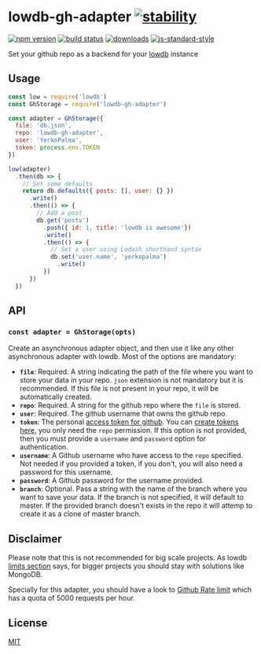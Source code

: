 # lowdb-gh-adapter [![stability][0]][1]
[![npm version][2]][3] [![build status][4]][5]
[![downloads][8]][9] [![js-standard-style][10]][11]

Set your github repo as a backend for your [lowdb][lowdb] instance

## Usage

```js
const low = require('lowdb')
const GhStorage = require('lowdb-gh-adapter')

const adapter = GhStorage({
  file: 'db.json',
  repo: 'lowdb-gh-adapter',
  user: 'YerkoPalma',
  token: process.env.TOKEN
})

low(adapter)
  .then(db => {
    // Set some defaults
    return db.defaults({ posts: [], user: {} })
      .write()
      .then(() => {
        // Add a post
        db.get('posts')
          .push({ id: 1, title: 'lowdb is awesome'})
          .write()
          .then(() => {
            // Set a user using Lodash shorthand syntax
            db.set('user.name', 'yerkopalma')
              .write()
          })
      })
  })
```

## API

### `const adapter = GhStorage(opts)`

Create an asynchronous adapter object, and then use it like any other 
asynchronous adapter with lowdb. Most of the options are mandatory:

- **`file`**: Required. A string indicating the path of the file where you want 
to store your data in your repo. `json` extension is not mandatory but it is 
recommended. If this file is not present in your repo, it will be automatically 
created.
- **`repo`**: Required. A string for the github repo where the `file` is stored.
- **`user`**: Required. The github username that owns the github repo.
- **`token`**: The personal [access token for github][Github token]. You can 
[create tokens here][Create token], you only need the `repo` permission. If this 
option is not provided, then you must provide a `username` and `password` option 
for authentication.
- **`username`**: A Github username who have access to the `repo` specified. 
Not needed if you provided a token, if you don't, you will also need a password 
for this username.
- **`password`**: A Github password for the username provided.
- **`branch`**: Optional. Pass a string with the name of the branch where you 
want to save your data. If the branch is not specified, it will default to master. 
If the provided branch doesn't exists in the repo it will attemp to create it as 
a clone of master branch.

## Disclaimer

Please note that this is not recommended for big scale projects. As lowdb 
[limits section][limits] says, for bigger projects you should stay with solutions 
like MongoDB.

Specially for this adapter, you should have a look to [Github Rate limit][rate limit] 
which has a quota of 5000 requests per hour.

## License

[MIT](/LICENSE)

[0]: https://img.shields.io/badge/stability-experimental-orange.svg?style=flat-square
[1]: https://nodejs.org/api/documentation.html#documentation_stability_index
[2]: https://img.shields.io/npm/v/lowdb-gh-adapter.svg?style=flat-square
[3]: https://npmjs.org/package/lowdb-gh-adapter
[4]: https://img.shields.io/travis/YerkoPalma/lowdb-gh-adapter/master.svg?style=flat-square
[5]: https://travis-ci.org/YerkoPalma/lowdb-gh-adapter
[6]: https://img.shields.io/codecov/c/github/YerkoPalma/lowdb-gh-adapter/master.svg?style=flat-square
[7]: https://codecov.io/github/YerkoPalma/lowdb-gh-adapter
[8]: http://img.shields.io/npm/dm/lowdb-gh-adapter.svg?style=flat-square
[9]: https://npmjs.org/package/lowdb-gh-adapter
[10]: https://img.shields.io/badge/code%20style-standard-brightgreen.svg?style=flat-square
[11]: https://github.com/feross/standard
[Github token]: https://help.github.com/articles/creating-a-personal-access-token-for-the-command-line/
[Create token]: https://github.com/settings/tokens/new
[limits]: https://github.com/typicode/lowdb#limits
[lowdb]: https://github.com/typicode/lowdb
[rate limit]: https://developer.github.com/v3/#rate-limiting